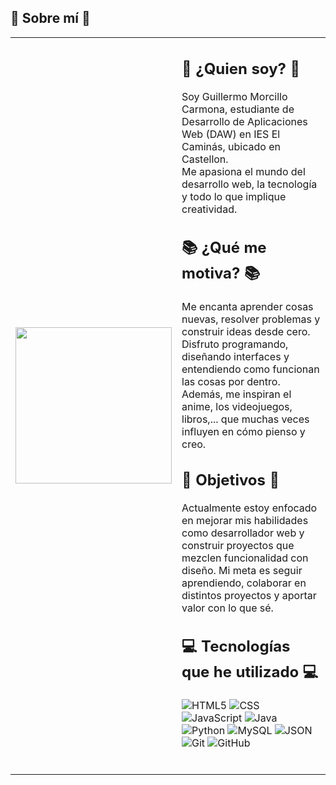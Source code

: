 ## 👤 Sobre mí 👤

<table style="border: none;">
  <tr>
    <td width="200px">
      <img src="https://github.com/GuilleMorCar/GuilleMorCar/blob/main/img/fotopersonal.jpg?raw=true" width="250px"/>
    </td>
   <td>

    
## 👤 ¿Quien soy? 👤

Soy Guillermo Morcillo Carmona, estudiante de Desarrollo de Aplicaciones Web (DAW) en IES El Caminás, ubicado en Castellon.  
Me apasiona el mundo del desarrollo web, la tecnología y todo lo que implique creatividad.

## 📚 ¿Qué me motiva? 📚

Me encanta aprender cosas nuevas, resolver problemas y construir ideas desde cero.
Disfruto programando, diseñando interfaces y entendiendo como funcionan las cosas por dentro.
Además, me inspiran el anime, los videojuegos, libros,... que muchas veces influyen en cómo pienso y creo.

## 🎯 Objetivos 🎯

Actualmente estoy enfocado en mejorar mis habilidades como desarrollador web y construir
proyectos que mezclen funcionalidad con diseño.
Mi meta es seguir aprendiendo, colaborar en distintos proyectos y aportar valor con lo que sé.

## 💻 Tecnologías que he utilizado 💻

![HTML5](https://img.shields.io/badge/HTML5-E34F26?style=for-the-badge&logo=html5&logoColor=white)
![CSS](https://img.shields.io/badge/CSS-1572B6?style=for-the-badge&logo=cs&logoColor=white)
![JavaScript](https://img.shields.io/badge/JavaScript-F7DF1E?style=for-the-badge&logo=javascript&logoColor=black)
![Java](https://img.shields.io/badge/Java-007396?style=for-the-badge&logo=java&logoColor=white)
![Python](https://img.shields.io/badge/Python-3776AB?style=for-the-badge&logo=python&logoColor=white)
![MySQL](https://img.shields.io/badge/MySQL-4479A1?style=for-the-badge&logo=mysql&logoColor=white)
![JSON](https://img.shields.io/badge/JSON-5E5C5C?style=for-the-badge&logo=json&logoColor=white)
![Git](https://img.shields.io/badge/Git-F05032?style=for-the-badge&logo=git&logoColor=white)
![GitHub](https://img.shields.io/badge/GitHub-181717?style=for-the-badge&logo=github&logoColor=white)

<br>
</td>
  </tr>
</table>
